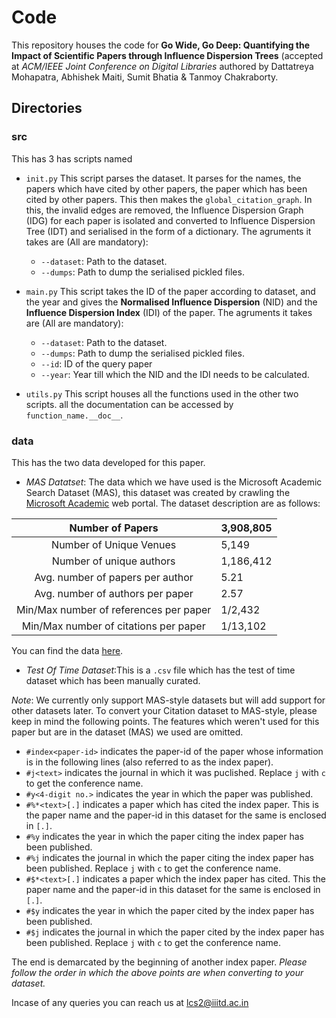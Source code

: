 # Code 
This repository houses the code for **Go Wide, Go Deep:  Quantifying the Impact of Scientific Papers through Influence Dispersion Trees**
(accepted at *ACM/IEEE Joint Conference on Digital Libraries* authored by Dattatreya Mohapatra, Abhishek Maiti, Sumit Bhatia & Tanmoy Chakraborty. 

## Directories 
### src
This has 3 has scripts named 
* ```init.py```
This script parses the dataset. It parses for the names, the papers which have cited by other papers, the paper
which has been cited by other papers. This then makes the ```global_citation_graph```. In this, the invalid edges are removed, the Influence Dispersion
Graph (IDG) for each paper is isolated and converted to Influence Dispersion Tree (IDT) and serialised in the form of a dictionary. 
The agruments it takes are (All are mandatory):
    * ```--dataset```: Path to the dataset. 
    * ```--dumps```: Path to dump the serialised pickled files. 

* ```main.py```
This script takes the ID of the paper according to dataset, and the year and gives the __Normalised Influence Dispersion__ (NID) and the 
__Influence Dispersion Index__ (IDI) of the paper. 
The agruments it takes are (All are mandatory):
    * ```--dataset```: Path to the dataset. 
    * ```--dumps```: Path to dump the serialised pickled files. 
    * ```--id```: ID of the query paper 
    * ```--year```: Year till which the NID and the IDI needs to be calculated. 
    
 * ```utils.py```
 This script houses all the functions used in the other two scripts. all the documentation can be accessed by ```function_name.__doc__```. 
 
 
### data 
This has the two data developed for this paper. 
* _MAS Datatset_: The data which we have used is the Microsoft Academic Search Dataset (MAS), this dataset was created by crawling the [Microsoft Academic](https://academic.microsoft.com/home) web portal. 
The dataset description are as follows:

|            Number of Papers            | 3,908,805 |
|:--------------------------------------:|-----------|
|         Number of Unique Venues        |   5,149   |
|        Number of unique authors        | 1,186,412 |
|    Avg. number of papers per author    | 5.21      |
|    Avg. number of authors per paper    | 2.57      |
| Min/Max number of references per paper | 1/2,432   |
|  Min/Max number of citations per paper | 1/13,102  |
 
You can find the data [here](https://drive.google.com/drive/folders/1SXmrDoi9F80ojgbU7mHcKgpE9Lje2m7g?usp=sharing). 
  
 * _Test Of Time Dataset_:This is a ```.csv``` file which has the test of time dataset which has been manually curated. 
 

_Note_: We currently only support MAS-style datasets but will add support for other datasets later. 
To convert your Citation dataset to MAS-style, please keep in mind the following points. The features which weren't used for this paper but are in the dataset (MAS) we used are omitted. 

* ```#index<paper-id>``` indicates the paper-id of the paper whose information is in the following lines (also referred to as the index paper).
* ```#j<text>``` indicates the journal in which it was puclished. Replace ```j``` with ```c``` to get the conference name.
* ```#y<4-digit no.>``` indicates the year in which the paper was published.
* ```#%*<text>[.]``` indicates a paper which has cited the index paper. This is the paper name and the paper-id in this dataset for the same is enclosed in ```[.]```. 
* ```#%y``` indicates the year in which the paper citing the index paper has been published.
* ```#%j``` indicates the journal in which the paper citing the index paper has been published. Replace ```j``` with ```c``` to get the conference name.
* ```#$*<text>[.]``` indicates a paper which the index paper has cited. This the paper name and the paper-id in this dataset for the same is enclosed in ```[.]```. 
* ```#$y``` indicates the year in which the paper cited by the index paper has been published.
* ```#$j``` indicates the journal in which the paper cited by the index paper has been published. Replace ```j``` with ```c``` to get the conference name.

The end is demarcated by the beginning of another index paper. 
_Please follow the order in which the above points are when converting to your dataset._

Incase of any queries you can reach us at lcs2@iiitd.ac.in



